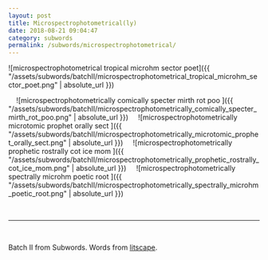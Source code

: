 ```yaml
---
layout: post
title: Microspectrophotometrical(ly) 
date: 2018-08-21 09:04:47
category: subwords
permalink: /subwords/microspectrophotometrical/ 
---
```


![microspectrophotometrical tropical microhm sector poet]({{ "/assets/subwords/batchII/microspectrophotometrical_tropical_microhm_sector_poet.png" | absolute_url }})

&nbsp;
&nbsp;
![microspectrophotometrically comically specter mirth rot poo ]({{ "/assets/subwords/batchII/microspectrophotometrically_comically_specter_mirth_rot_poo.png" | absolute_url }})
&nbsp;
&nbsp;
![microspectrophotometrically microtomic prophet orally sect ]({{ "/assets/subwords/batchII/microspectrophotometrically_microtomic_prophet_orally_sect.png" | absolute_url }})
&nbsp;
&nbsp;
![microspectrophotometrically prophetic rostrally cot ice mom ]({{ "/assets/subwords/batchII/microspectrophotometrically_prophetic_rostrally_cot_ice_mom.png" | absolute_url }})
&nbsp;
&nbsp;
![microspectrophotometrically spectrally microhm poetic root ]({{ "/assets/subwords/batchII/microspectrophotometrically_spectrally_microhm_poetic_root.png" | absolute_url }})


&nbsp;

---

&nbsp;

Batch II from Subwords. Words from [litscape](https://www.litscape.com/).
